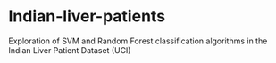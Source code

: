 # Indian-liver-patients
Exploration of SVM and Random Forest classification algorithms in the Indian Liver Patient Dataset (UCI)
